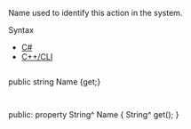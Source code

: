 Name used to identify this action in the system.

Syntax

* [C#](#i-syntax-CS)
* [C++/CLI](#i-syntax-CPP2005)

```
```
public string Name {get;}
```
```

```
```
public:
property String^ Name {
   String^ get();
}
```
```
